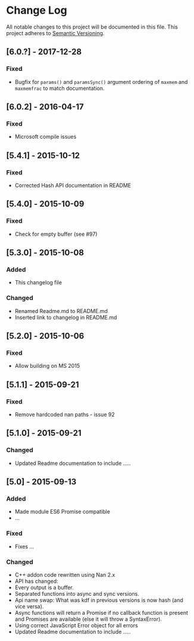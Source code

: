 # Change Log
All notable changes to this project will be documented in this file.
This project adheres to [Semantic Versioning](http://semver.org/).

## [6.0.?] - 2017-12-28
### Fixed
- Bugfix for `params()` and `paramsSync()` argument ordering of `maxmem` and `maxmemfrac` to match documentation.

## [6.0.2] - 2016-04-17
### Fixed
- Microsoft compile issues

## [5.4.1] - 2015-10-12
### Fixed
- Corrected Hash API documentation in README

## [5.4.0] - 2015-10-09
### Fixed
- Check for empty buffer (see #97)

## [5.3.0] - 2015-10-08
### Added
- This changelog file

### Changed
- Renamed Readme.md to README.md
- Inserted link to changelog in README.md

## [5.2.0] - 2015-10-06
### Fixed
- Allow building on MS 2015

## [5.1.1] - 2015-09-21
### Fixed
- Remove hardcoded nan paths - issue 92

## [5.1.0] - 2015-09-21
### Changed
- Updated Readme documentation to include .....

## [5.0] - 2015-09-13
### Added
- Made module ES6 Promise compatible
- ...

### Fixed
- Fixes ...

### Changed
- C++ addon code rewritten using Nan 2.x
- API has changed:
- Every output is a buffer.
- Separated functions into async and sync versions.
- Api name swap: What was kdf in previous versions is now hash (and vice versa).
- Async functions will return a Promise if no callback function is present and Promises are available (else it will throw a SyntaxError).
- Using correct JavaScript Error object for all errors
- Updated Readme documentation to include .....
